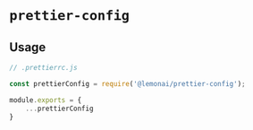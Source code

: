 # `prettier-config`

## Usage

```javascript
// .prettierrc.js

const prettierConfig = require('@lemonai/prettier-config');

module.exports = {
    ...prettierConfig
}

```
